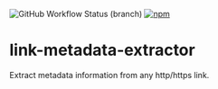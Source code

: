 ![GitHub Workflow Status (branch)](https://img.shields.io/github/workflow/status/stackblogger/link-meta-extractor/CI/master?style=flat-square&logo=github&color=success)
[![npm](https://badge.fury.io/js/link-meta-extractor.svg)](https://badge.fury.io/js/link-meta-extractor)

# link-metadata-extractor

Extract metadata information from any http/https link.
